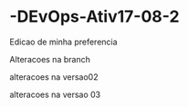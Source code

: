 # -DEvOps-Ativ17-08-2

Edicao de minha preferencia

Alteracoes na branch

alteracoes na versao02

alteracoes na versao 03